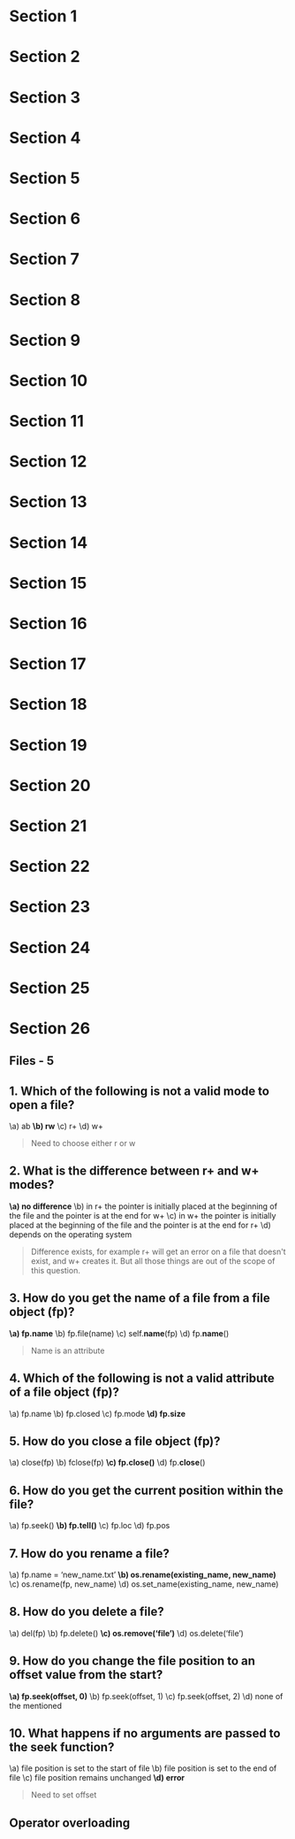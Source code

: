 # Section 1

# Section 2

# Section 3

# Section 4

# Section 5

# Section 6

# Section 7

# Section 8

# Section 9

# Section 10

# Section 11

# Section 12

# Section 13

# Section 14

# Section 15

# Section 16

# Section 17

# Section 18

# Section 19

# Section 20

# Section 21

# Section 22

# Section 23

# Section 24

# Section 25

# Section 26

## Files - 5

## 1. Which of the following is not a valid mode to open a file?
\a) ab
**\b) rw**
\c) r+
\d) w+

> Need to choose either r or w

## 2. What is the difference between r+ and w+ modes?
**\a) no difference**
\b) in r+ the pointer is initially placed at the beginning of the file and the pointer is at the end for w+
\c) in w+ the pointer is initially placed at the beginning of the file and the pointer is at the end for r+
\d) depends on the operating system

> Difference exists, for example r+ will get an error on a file that doesn't exist, and w+ creates it. But all those things are out of the scope of this question.

## 3. How do you get the name of a file from a file object (fp)?
**\a) fp.name**
\b) fp.file(name)
\c) self.__name__(fp)
\d) fp.__name__()

> Name is an attribute

## 4. Which of the following is not a valid attribute of a file object (fp)?
\a) fp.name
\b) fp.closed
\c) fp.mode
**\d) fp.size**

## 5. How do you close a file object (fp)?
\a) close(fp)
\b) fclose(fp)
**\c) fp.close()**
\d) fp.__close__()

## 6. How do you get the current position within the file?
\a) fp.seek()
**\b) fp.tell()**
\c) fp.loc
\d) fp.pos

## 7. How do you rename a file?
\a) fp.name = ‘new_name.txt’
**\b) os.rename(existing_name, new_name)**
\c) os.rename(fp, new_name)
\d) os.set_name(existing_name, new_name)

## 8. How do you delete a file?
\a) del(fp)
\b) fp.delete()
**\c) os.remove(‘file’)**
\d) os.delete(‘file’)

## 9. How do you change the file position to an offset value from the start?
**\a) fp.seek(offset, 0)**
\b) fp.seek(offset, 1)
\c) fp.seek(offset, 2)
\d) none of the mentioned

## 10. What happens if no arguments are passed to the seek function?
\a) file position is set to the start of file
\b) file position is set to the end of file
\c) file position remains unchanged
**\d) error**

> Need to set offset

## Operator overloading
